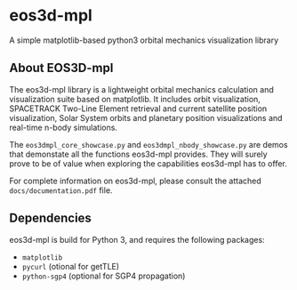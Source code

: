 # eos3d-mpl
A simple matplotlib-based python3 orbital mechanics visualization library

## About EOS3D-mpl
The eos3d-mpl library is a lightweight orbital mechanics calculation and visualization suite based on matplotlib.
It includes orbit visualization, SPACETRACK Two-Line Element retrieval and current satellite position visualization,
Solar System orbits and planetary position visualizations and real-time n-body simulations.

The ``eos3dmpl_core_showcase.py`` and ``eos3dmpl_nbody_showcase.py`` are demos that demonstate all the functions eos3d-mpl provides.
They will surely prove to be of value when exploring the capabilities eos3d-mpl has to offer.

For complete information on eos3d-mpl, please consult the attached ``docs/documentation.pdf`` file.

## Dependencies
eos3d-mpl is build for Python 3, and requires the following packages:

+ ``matplotlib``
+ ``pycurl`` (otional for getTLE)
+ ``python-sgp4`` (optional for SGP4 propagation)
